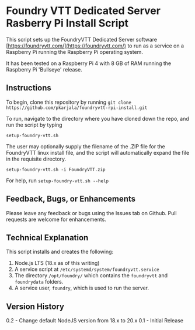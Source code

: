 # Foundry VTT Dedicated Server Rasberry Pi Install Script

This script sets up the FoundryVTT Dedicated Server software [https://foundryvtt.com/](https://foundryvtt.com/) to run as a service
on a Raspberry Pi running the Raspberry Pi operating system.

It has been tested on a Raspberry Pi 4 with 8 GB of RAM running the Raspberry Pi 'Bullseye' release.

## Instructions

To begin, clone this repository by running `git clone https://github.com/pkarjala/foundryvtt-rpi-install.git`

To run, navigate to the directory where you have cloned down the repo, and run the script by typing

`setup-foundry-vtt.sh`

The user may optionally supply the filename of the .ZIP file for the FoundryVTT linux install file, and the script will
automatically expand the file in the requisite directory. 

`setup-foundry-vtt.sh -i FoundryVTT.zip`

For help, run `setup-foundry-vtt.sh --help`

## Feedback, Bugs, or Enhancements

Please leave any feedback or bugs using the Issues tab on Github.  Pull requests are welcome for enhancements.

## Technical Explanation

This script installs and creates the following:

1. Node.js LTS (18.x as of this writing)
2. A service script at `/etc/systemd/system/foundryvtt.service`
3. The directory `/opt/foundry/` which contains the `foundryvtt` and `foundrydata` folders.
4. A service user, `foundry`, which is used to run the server.

## Version History

0.2 - Change default NodeJS version from 18.x to 20.x
0.1 - Initial Release

